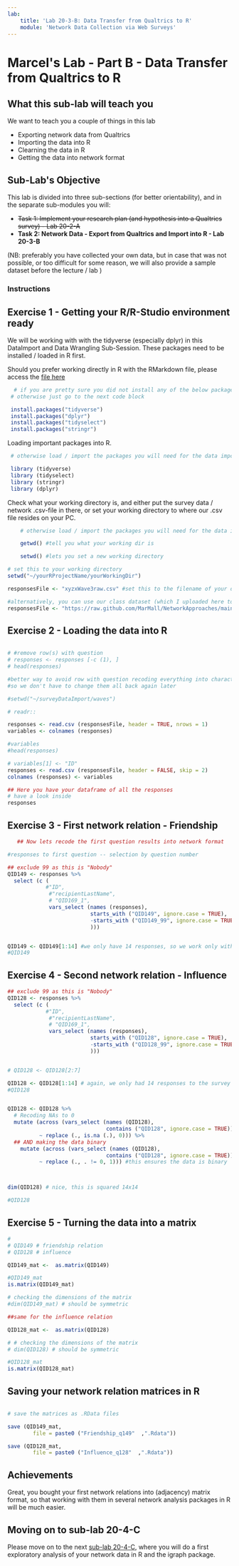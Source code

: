 ```yaml
---
lab:
    title: 'Lab 20-3-B: Data Transfer from Qualtrics to R'
    module: 'Network Data Collection via Web Surveys'
---
```


# Marcel's Lab - Part B - Data Transfer from Qualtrics to R

## What this sub-lab will teach you

We want to teach you a couple of things in this lab

- Exporting network data from Qualtrics
- Importing the data into R
- Clearning the data in R
- Getting the data into network format

<!-- - Doing exploratory network analysis in R
    - processing and exploring the data in a network-specific R-package such as **igraph** -->
    
    
## Sub-Lab's Objective

This lab is divided into three sub-sections (for better orientability), and in the separate sub-modules you will:

+ ~~Task 1: Implement your research plan (and hypothesis into a Qualtrics survey) - Lab 20-2-A~~
+ **Task 2: Network Data - Export from Qualtrics and Import into R - Lab 20-3-B**

(NB: preferably you have collected your own data, but in case that was not possible, or too difficult for some reason, we will also provide a sample dataset before the lecture / lab )

<!-- 
![image](../media/lab02a.png)
 -->


### Instructions

## Exercise 1 - Getting your R/R-Studio environment ready

We will be working with with the tidyverse (especially dplyr) in this DataImport and Data Wrangling Sub-Session. These packages need to be installed / loaded in R first.

Should you prefer working directly in R with the RMarkdown file, please access the [file here](https://raw.githubusercontent.com/MarMall/NetworkApproaches/main/Instructions/Labs/data/1_DataImportQualtrics2R.rmd)

   ```r 
     # if you are pretty sure you did not install any of the below packages to your R / RStudio environment before, then please run the install-commands
    # otherwise just go to the next code block

    install.packages("tidyverse")
    install.packages("dplyr")
    install.packages("tidyselect")
    install.packages("stringr")  
 
   ```
Loading important packages into R.
   ```r 
    # otherwise load / import the packages you will need for the data import and cleaning / wrangling in this session

    library (tidyverse)
    library (tidyselect)
    library (stringr)
    library (dplyr)
 
   ```

Check what your working directory is, and either put the survey data / network .csv-file in there, or set your working directory to where our .csv file resides on your PC.

```r 
    # otherwise load / import the packages you will need for the data import and cleaning / wrangling in this session

    getwd() #tell you what your working dir is

    setwd() #lets you set a new working directory
```

```r 
# set this to your working directory
setwd("~/yourRProjectName/yourWorkingDir")

responsesFile <- "xyzxWave3raw.csv" #set this to the filename of your downloaded Qualtrics .csv file 

#alternatively, you can use our class dataset (which I uploaded here to GitHub)
responsesFile <- "https://raw.github.com/MarMall/NetworkApproaches/main/Instructions/Labs/data/sampleNetworkSurvey.csv"

```

## Exercise 2 - Loading the data into R

```r

# #remove row(s) with question
# responses <- responses [-c (1), ] 
# head(responses)

#better way to avoid row with question recoding everything into character variables
#so we don't have to change them all back again later

#setwd("~/surveyDataImport/waves")

# readr::

responses <- read.csv (responsesFile, header = TRUE, nrows = 1)
variables <- colnames (responses)

#variables
#head(responses)

# variables[1] <- "ID"
responses <- read.csv (responsesFile, header = FALSE, skip = 2)
colnames (responses) <- variables

## Here you have your dataframe of all the responses
# have a look inside
responses 

```

## Exercise 3 - First network relation - Friendship
   
```r
   ## Now lets recode the first question results into network format

#responses to first question -- selection by question number

## exclude 99 as this is "Nobody"
QID149 <- responses %>%
  select (c (
            #"ID",
             #"recipientLastName",
             # "QID169_1",
             vars_select (names (responses),
                          starts_with ("QID149", ignore.case = TRUE),
                          -starts_with ("QID149_99", ignore.case = TRUE) #filter out NOBODY
                          )))


QID149 <- QID149[1:14] #we only have 14 responses, so we work only with those.
#QID149

```

## Exercise 4 - Second network relation - Influence
   
```r
## exclude 99 as this is "Nobody"
QID128 <- responses %>%
  select (c (
            #"ID",
             #"recipientLastName",
             # "QID169_1",
             vars_select (names (responses),
                          starts_with ("QID128", ignore.case = TRUE),
                          -starts_with ("QID128_99", ignore.case = TRUE)
                          )))


# QID128 <- QID128[2:7]

QID128 <- QID128[1:14] # again, we only had 14 responses to the survey
#QID128


QID128 <- QID128 %>%
  # Recoding NAs to 0  
  mutate (across (vars_select (names (QID128),
                               contains ("QID128", ignore.case = TRUE)),
          ~ replace (., is.na (.), 0))) %>%
  ## AND making the data binary
    mutate (across (vars_select (names (QID128),
                               contains ("QID128", ignore.case = TRUE)),
          ~ replace (., . != 0, 1))) #this ensures the data is binary



dim(QID128) # nice, this is squared 14x14

#QID128

```

## Exercise 5 - Turning the data into a matrix

```r 
# 
# QID149 # friendship relation
# QID128 # influence

QID149_mat <-  as.matrix(QID149)

#QID149_mat
is.matrix(QID149_mat)

# checking the dimensions of the matrix
#dim(QID149_mat) # should be symmetric

##same for the influence relation

QID128_mat <-  as.matrix(QID128)

# # checking the dimensions of the matrix
# dim(QID128) # should be symmetric

#QID128_mat
is.matrix(QID128_mat)

```


## Saving your network relation matrices in R

```r

# save the matrices as .RData files

save (QID149_mat,
        file = paste0 ("Friendship_q149"  ,".Rdata"))

save (QID128_mat,
        file = paste0 ("Influence_q128"  ,".Rdata"))

```

## Achievements

Great, you bought your first network relations into (adjacency) matrix format, so that working with them in several network analysis packages in R will be much easier.


## Moving on to sub-lab 20-4-C

Please move on to the next [sub-lab 20-4-C](LAB_20-4-C-ExploratoryAnalysisInR.md), where you will do a first exploratory analysis of your network data in R and the igraph package.
